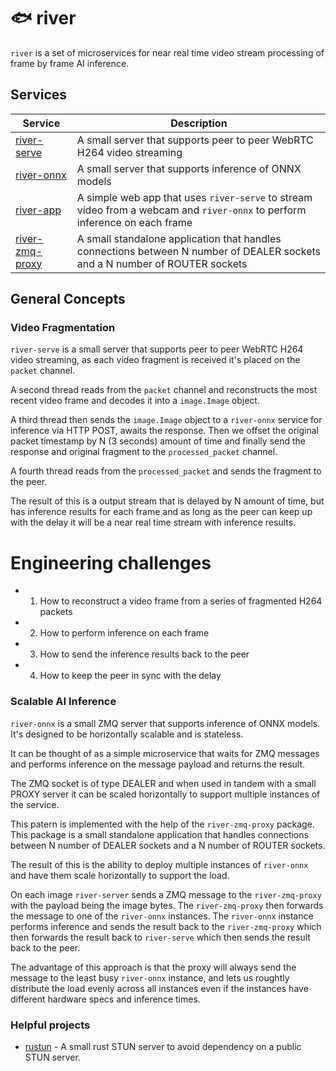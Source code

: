 # 🐟 river

`river` is a set of microservices for near real time video stream processing of frame by frame AI inference.

## Services

| Service                                      | Description                                                                                                                 |
| -------------------------------------------- | --------------------------------------------------------------------------------------------------------------------------- |
| [river-serve](river-serve/README.md)         | A small server that supports peer to peer WebRTC H264 video streaming                                                       |
| [river-onnx](river-onnx/README.md)           | A small server that supports inference of ONNX models                                                                       |
| [river-app](river-app/README.md)             | A simple web app that uses `river-serve` to stream video from a webcam and `river-onnx` to perform inference on each frame  |
| [river-zmq-proxy](river-zmq-proxy/README.md) | A small standalone application that handles connections between N number of DEALER sockets and a N number of ROUTER sockets |

## General Concepts

### Video Fragmentation

`river-serve` is a small server that supports peer to peer WebRTC H264 video streaming, as each video fragment is received it's placed on the `packet` channel.

A second thread reads from the `packet` channel and reconstructs the most recent video frame and decodes it into a `image.Image` object.

A third thread then sends the `image.Image` object to a `river-onnx` service for inference via HTTP POST, awaits the response. Then we offset the original packet timestamp by N (3 seconds) amount of time and finally send the response and original fragment to the `processed_packet` channel.

A fourth thread reads from the `processed_packet` and sends the fragment to the peer.

The result of this is a output stream that is delayed by N amount of time, but has inference results for each frame and as long as the peer can keep up with the delay it will be a near real time stream with inference results.

# Engineering challenges

- 1. How to reconstruct a video frame from a series of fragmented H264 packets
- 2. How to perform inference on each frame
- 3. How to send the inference results back to the peer
- 4. How to keep the peer in sync with the delay

### Scalable AI Inference

`river-onnx` is a small ZMQ server that supports inference of ONNX models. It's designed to be horizontally scalable and is stateless.

It can be thought of as a simple microservice that waits for ZMQ messages and performs inference on the message payload and returns the result.

The ZMQ socket is of type DEALER and when used in tandem with a small PROXY server it can be scaled horizontally to support multiple instances of the service.

This patern is implemented with the help of the `river-zmq-proxy` package. This package is a small standalone application that handles connections between N number of DEALER sockets and a N number of ROUTER sockets.

The result of this is the ability to deploy multiple instances of `river-onnx` and have them scale horizontally to support the load.

On each image `river-server` sends a ZMQ message to the `river-zmq-proxy` with the payload being the image bytes. The `river-zmq-proxy` then forwards the message to one of the `river-onnx` instances. The `river-onnx` instance performs inference and sends the result back to the `river-zmq-proxy` which then forwards the result back to `river-serve` which then sends the result back to the peer.

The advantage of this approach is that the proxy will always send the message to the least busy `river-onnx` instance, and lets us roughtly distribute the load evenly across all instances even if the instances have different hardware specs and inference times.


### Helpful projects

- [rustun](github.com/sile/rustun) - A small rust STUN server to avoid dependency on a public STUN server.